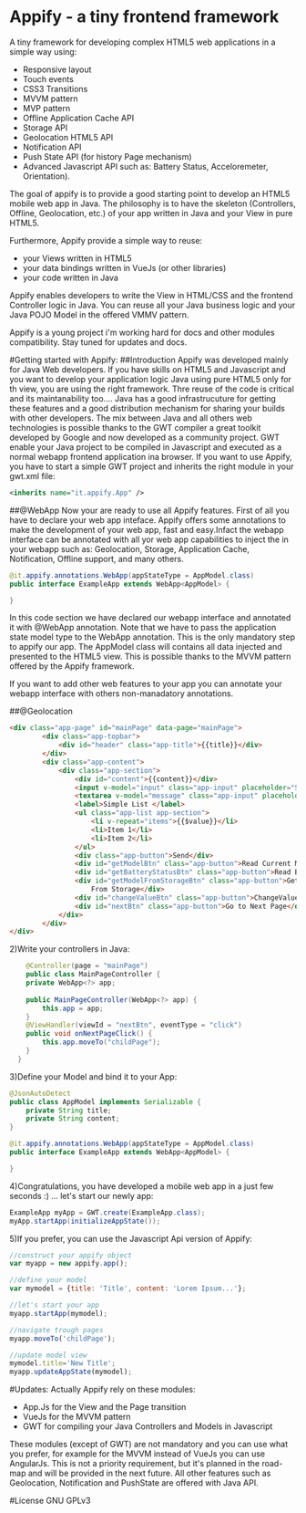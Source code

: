 # Appify - a tiny frontend framework
A tiny framework for developing complex HTML5 web applications in a simple way using:
 - Responsive layout
 - Touch events
 - CSS3 Transitions
 - MVVM pattern
 - MVP pattern
 - Offline Application Cache API
 - Storage API
 - Geolocation HTML5 API
 - Notification API
 - Push State API (for history Page mechanism)
 - Advanced Javascript API such as: Battery Status, Acceloremeter, Orientation).
 
The goal of appify is to provide a good starting point to develop an HTML5 mobile web app in Java.
The philosophy is to have the skeleton (Controllers, Offline, Geolocation, etc.) of your app written in Java and your View in pure HTML5.

Furthermore, Appify provide a simple way to reuse:
 - your Views written in HTML5
 - your  data bindings written in VueJs (or other libraries)
 - your code written in Java
 
Appify enables developers to write the View in HTML/CSS and the frontend Controller logic in Java.
You can reuse all your Java business logic and your Java POJO Model in the offered VMMV pattern.

Appify is a young project i'm working hard for docs and other modules compatibility. Stay tuned for updates and docs.

#Getting started with Appify:
##Introduction
Appify was developed mainly for Java Web developers. If you have skills on HTML5 and Javascript and you want to develop your application logic Java using pure HTML5 only for th view, you are using the right framework. Thre reuse of the code is critical and its maintanability too.... Java has a good infrastrucuture for getting these features and a good distribution mechanism for sharing your builds with other developers. The mix between Java and all others web technologies is possible thanks to the GWT compiler a great toolkit developed by Google and now developed as a community project. GWT enable your Java project to be compiled in Javascript and executed as a normal webapp frontend application ina  browser. If you want to use Appify, you have to start a simple GWT project and inherits the right module in your gwt.xml file:

``` xml
<inherits name="it.appify.App" />
``` 

##@WebApp
Now your are ready to use all Appify features. First of all you have to declare your web app inteface. Appify offers some annotations to make the development of your web app, fast and easy.Infact the webapp interface can be annotated with all yor web app capabilities to inject the in your webapp such as: Geolocation, Storage, Application Cache, Notification, Offline support, and many others.

``` java
@it.appify.annotations.WebApp(appStateType = AppModel.class)
public interface ExampleApp extends WebApp<AppModel> {

}
```
In this code section we have declared our webapp interface and annotated it with @WebApp annotation. Note that we have to pass the application state model type to the WebApp annotation. This is the only mandatory step to appify our app. The AppModel class will contains all data injected and presented to the HTML5 view. This is possible thanks to the MVVM pattern offered by the Appify framework.

If you want to add other web features to your app you can annotate your webapp interface with others non-manadatory annotations.

##@Geolocation



``` html
<div class="app-page" id="mainPage" data-page="mainPage">
		<div class="app-topbar">
			<div id="header" class="app-title">{{title}}</div>
		</div>
		<div class="app-content">
			<div class="app-section">
				<div id="content">{{content}}</div>
				<input v-model="input" class="app-input" placeholder="Subject">
				<textarea v-model="message" class="app-input" placeholder="Message"></textarea>
				<label>Simple List </label>
				<ul class="app-list app-section">
					<li v-repeat="items">{{$value}}</li>
					<li>Item 1</li>
					<li>Item 2</li>
				</ul>
				<div class="app-button">Send</div>
				<div id="getModelBtn" class="app-button">Read Current Model</div>
				<div id="getBatteryStatusBtn" class="app-button">Read Battery Status</div>
				<div id="getModelFromStorageBtn" class="app-button">Get Model
					From Storage</div>
				<div id="changeValueBtn" class="app-button">ChangeValue</div>
				<div id="nextBtn" class="app-button">Go to Next Page</div>
			</div>
		</div>
</div>
```	
2)Write your controllers in Java:

``` java
	@Controller(page = "mainPage")
  	public class MainPageController {
	private WebApp<?> app;
	
	public MainPageController(WebApp<?> app) {
		this.app = app;
	}
	@ViewHandler(viewId = "nextBtn", eventType = "click")
	public void onNextPageClick() {
		this.app.moveTo("childPage");
	}
  }
```
3)Define your Model and bind it to your App:
``` java
@JsonAutoDetect
public class AppModel implements Serializable {
	private String title;
	private String content;
}

@it.appify.annotations.WebApp(appStateType = AppModel.class)
public interface ExampleApp extends WebApp<AppModel> {

}
```

4)Congratulations, you have developed a mobile web app in a just few seconds :) ... let's start our newly app:
``` java
ExampleApp myApp = GWT.create(ExampleApp.class);
myApp.startApp(initializeAppState());
```
5)If you prefer, you can use the Javascript Api version of Appify:
``` javascript
//construct your appify object
var myapp = new appify.app();

//define your model
var mymodel = {title: 'Title', content: 'Lorem Ipsum...'};

//let's start your app
myapp.startApp(mymodel);

//navigate trough pages
myapp.moveTo('childPage');

//update model view 
mymodel.title='New Title';
myapp.updateAppState(mymodel);
```
#Updates:
Actually Appify rely on these modules:
  - App.Js for the View and the Page transition
  - VueJs for the MVVM pattern
  - GWT for compiling your Java Controllers and Models in Javascript

These modules (except of GWT) are not mandatory and you can use what you prefer, for example for the MVVM instead of VueJs you can use AngularJs. This is not a priority requirement, but it's planned in the road-map and will be provided in the next future.
All other features such as Geolocation, Notification and PushState are offered with Java API.


#License 
GNU GPLv3

  
